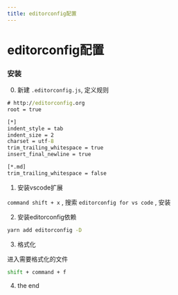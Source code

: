 ```yaml
---
title: editorconfig配置
---
```


# editorconfig配置

### 安装

0. 新建 `.editorconfig.js`, 定义规则

```cmd
# http://editorconfig.org
root = true

[*]
indent_style = tab
indent_size = 2
charset = utf-8
trim_trailing_whitespace = true
insert_final_newline = true

[*.md]
trim_trailing_whitespace = false

```

1. 安装vscode扩展

`command shift + x` , 搜索 `editorconfig for vs code` , 安装

2. 安装editorconfig依赖

```cmd
yarn add editorconfig -D
```

3. 格式化

进入需要格式化的文件
```cmd
shift + command + f
```

4. the end